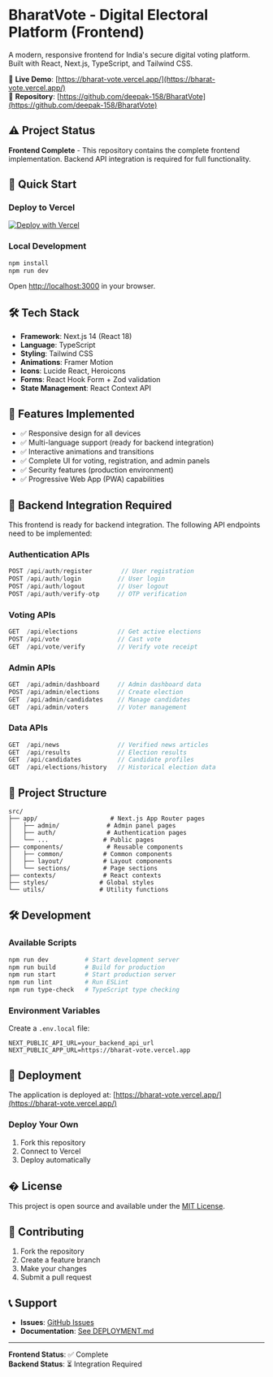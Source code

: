 # BharatVote - Digital Electoral Platform (Frontend)

A modern, responsive frontend for India's secure digital voting platform. Built with React, Next.js, TypeScript, and Tailwind CSS.

🔗 **Live Demo**: [https://bharat-vote.vercel.app/](https://bharat-vote.vercel.app/)  
📱 **Repository**: [https://github.com/deepak-158/BharatVote](https://github.com/deepak-158/BharatVote)

## ⚠️ Project Status
**Frontend Complete** - This repository contains the complete frontend implementation. Backend API integration is required for full functionality.

## 🚀 Quick Start

### Deploy to Vercel
[![Deploy with Vercel](https://vercel.com/button)](https://vercel.com/new/clone?repository-url=https://github.com/deepak-158/BharatVote)

### Local Development
```bash
npm install
npm run dev
```
Open [http://localhost:3000](http://localhost:3000) in your browser.

## 🛠 Tech Stack
- **Framework**: Next.js 14 (React 18)
- **Language**: TypeScript
- **Styling**: Tailwind CSS
- **Animations**: Framer Motion
- **Icons**: Lucide React, Heroicons
- **Forms**: React Hook Form + Zod validation
- **State Management**: React Context API

## 🎨 Features Implemented
- ✅ Responsive design for all devices
- ✅ Multi-language support (ready for backend integration)
- ✅ Interactive animations and transitions
- ✅ Complete UI for voting, registration, and admin panels
- ✅ Security features (production environment)
- ✅ Progressive Web App (PWA) capabilities

## 🔌 Backend Integration Required

This frontend is ready for backend integration. The following API endpoints need to be implemented:

### Authentication APIs
```javascript
POST /api/auth/register        // User registration
POST /api/auth/login          // User login
POST /api/auth/logout         // User logout
POST /api/auth/verify-otp     // OTP verification
```

### Voting APIs
```javascript
GET  /api/elections           // Get active elections
POST /api/vote                // Cast vote
GET  /api/vote/verify         // Verify vote receipt
```

### Admin APIs
```javascript
GET  /api/admin/dashboard     // Admin dashboard data
POST /api/admin/elections     // Create election
GET  /api/admin/candidates    // Manage candidates
GET  /api/admin/voters        // Voter management
```

### Data APIs
```javascript
GET  /api/news                // Verified news articles
GET  /api/results             // Election results
GET  /api/candidates          // Candidate profiles
GET  /api/elections/history   // Historical election data
```

## 📂 Project Structure

```
src/
├── app/                    # Next.js App Router pages
│   ├── admin/             # Admin panel pages
│   ├── auth/              # Authentication pages
│   └── ...               # Public pages
├── components/            # Reusable components
│   ├── common/           # Common components
│   ├── layout/           # Layout components
│   └── sections/         # Page sections
├── contexts/             # React contexts
├── styles/              # Global styles
└── utils/               # Utility functions
```

## 🛠 Development

### Available Scripts
```bash
npm run dev          # Start development server
npm run build        # Build for production
npm run start        # Start production server
npm run lint         # Run ESLint
npm run type-check   # TypeScript type checking
```

### Environment Variables
Create a `.env.local` file:
```env
NEXT_PUBLIC_API_URL=your_backend_api_url
NEXT_PUBLIC_APP_URL=https://bharat-vote.vercel.app
```

## 🚀 Deployment

The application is deployed at: [https://bharat-vote.vercel.app/](https://bharat-vote.vercel.app/)

### Deploy Your Own
1. Fork this repository
2. Connect to Vercel
3. Deploy automatically

## � License

This project is open source and available under the [MIT License](LICENSE).

## 🤝 Contributing

1. Fork the repository
2. Create a feature branch
3. Make your changes
4. Submit a pull request

## 📞 Support

- **Issues**: [GitHub Issues](https://github.com/deepak-158/BharatVote/issues)
- **Documentation**: [See DEPLOYMENT.md](./DEPLOYMENT.md)

---

**Frontend Status**: ✅ Complete  
**Backend Status**: ⏳ Integration Required
